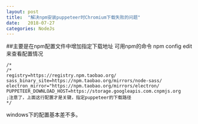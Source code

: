 ```yaml
---
layout: post
title:  "解决npm安装puppeteer时Chromium下载失败的问题"
date:   2018-07-27
categories: NodeJs
---
```


##主要是在npm配置文件中增加指定下载地址
可用npm的命令 npm config edit 来查看配置情况

```当前我mac下的~/.npmrc的配置项如下
/*
/*
registry=https://registry.npm.taobao.org/
sass_binary_site=https://npm.taobao.org/mirrors/node-sass/
electron_mirror="https://npm.taobao.org/mirrors/electron/
PUPPETEER_DOWNLOAD_HOST=https://storage.googleapis.com.cnpmjs.org   
;注意了，上面这行配置才是关键，指定puppeteer的下载路径
*/

```

windows下的配置基本差不多。
